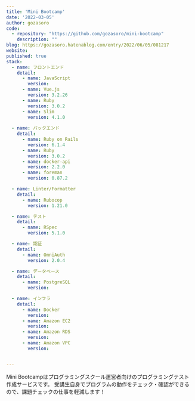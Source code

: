 ```yaml
---
title: 'Mini Bootcamp'
date: '2022-03-05'
author: gozasoro
code: 
  - repository: "https://github.com/gozasoro/mini-bootcamp"
    description: ""
blog: https://gozasoro.hatenablog.com/entry/2022/06/05/081217
website:
published: true
stack:
  - name: フロントエンド
    detail:
      - name: JavaScript
        version: 
      - name: Vue.js
        version: 3.2.26
      - name: Ruby
        version: 3.0.2
      - name: Slim
        version: 4.1.0
 
  - name: バックエンド
    detail:
      - name: Ruby on Rails
        version: 6.1.4
      - name: Ruby
        version: 3.0.2
      - name: docker-api
        version: 2.2.0
      - name: foreman 
        version: 0.87.2

  - name: Linter/Formatter
    detail:
      - name: Rubocop
        version: 1.21.0

  - name: テスト
    detail:
      - name: RSpec
        version: 5.1.0

  - name: 認証
    detail:
      - name: OmniAuth
        version: 2.0.4

  - name: データベース
    detail:
      - name: PostgreSQL
        version: 

  - name: インフラ
    detail:
      - name: Docker
        version: 
      - name: Amazon EC2
        version:
      - name: Amazon RDS
        version:
      - name: Amazon VPC
        version:


---
```


Mini Bootcampはプログラミングスクール運営者向けのプログラミングテスト作成サービスです。 受講生自身でプログラムの動作をチェック・確認ができるので、課題チェックの仕事を軽減します！

